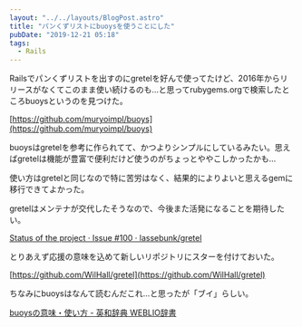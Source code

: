 ```yaml
---
layout: "../../layouts/BlogPost.astro"
title: "パンくずリストにbuoysを使うことにした"
pubDate: "2019-12-21 05:18"
tags:
  - Rails
---
```

Railsでパンくずリストを出すのにgretelを好んで使ってたけど、2016年からリリースがなくてこのまま使い続けるのも…と思ってrubygems.orgで検索したところbuoysというのを見つけた。

[https://github.com/muryoimpl/buoys](https://github.com/muryoimpl/buoys)

buoysはgretelを参考に作られてて、かつよりシンプルにしているみたい。思えばgretelは機能が豊富で便利だけど使うのがちょっとややこしかったかも…

使い方はgretelと同じなので特に苦労はなく、結果的によりよいと思えるgemに移行できてよかった。

gretelはメンテナが交代したそうなので、今後また活発になることを期待したい。

[Status of the project · Issue #100 · lassebunk/gretel](https://github.com/lassebunk/gretel/issues/100)

とりあえず応援の意味を込めて新しいリポジトリにスターを付けておいた。

[https://github.com/WilHall/gretel](https://github.com/WilHall/gretel)

ちなみにbuoysはなんて読むんだこれ…と思ったが「ブイ」らしい。

[buoysの意味・使い方 - 英和辞典 WEBLIO辞書](https://ejje.weblio.jp/content/buoys)
